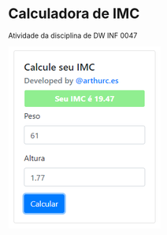 # Calculadora de IMC
Atividade da disciplina de DW INF 0047


![alt text](https://github.com/arthur-es/calculadora-imc/blob/master/img/calculadora_imc_print.png)
